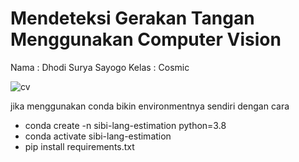 # Mendeteksi Gerakan Tangan Menggunakan Computer Vision
Nama : Dhodi Surya Sayogo
Kelas : Cosmic

![cv](https://user-images.githubusercontent.com/88158913/193275811-abd4496a-03fe-44aa-a4a9-c3d1d055ddfa.png)

jika menggunakan conda bikin environmentnya sendiri dengan cara
- conda create -n sibi-lang-estimation python=3.8
- conda activate sibi-lang-estimation
- pip install requirements.txt
